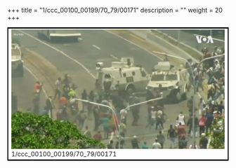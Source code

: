 +++
title = "1/ccc_00100_00199/70_79/00171"
description = ""
weight = 20
+++

<table style="border:2px solid black;max-width:800px;max-height:800px;" 
><tr><td>
<img class="center-fit-jpg"
src="/jpg_/aaa_20190430_NxaOmWaI8sI_00170.jpg">
1/ccc_00100_00199/70_79/00171
</img></td></tr></table>
